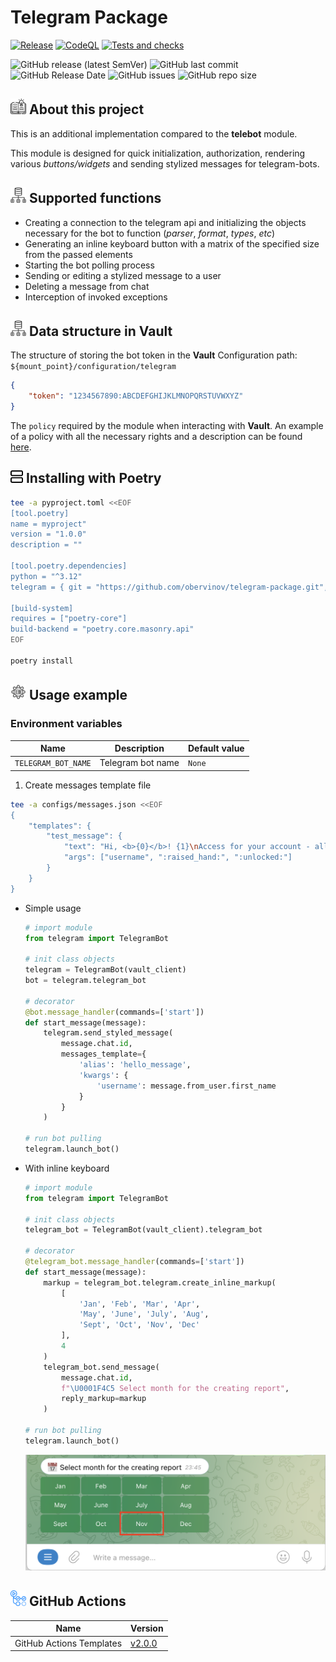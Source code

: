 # Telegram Package
[![Release](https://github.com/obervinov/telegram-package/actions/workflows/release.yaml/badge.svg)](https://github.com/obervinov/telegram-package/actions/workflows/release.yaml)
[![CodeQL](https://github.com/obervinov/telegram-package/actions/workflows/github-code-scanning/codeql/badge.svg)](https://github.com/obervinov/telegram-package/actions/workflows/github-code-scanning/codeql)
[![Tests and checks](https://github.com/obervinov/telegram-package/actions/workflows/pr.yaml/badge.svg)](https://github.com/obervinov/telegram-package/actions/workflows/pr.yaml)

![GitHub release (latest SemVer)](https://img.shields.io/github/v/release/obervinov/telegram-package?style=for-the-badge)
![GitHub last commit](https://img.shields.io/github/last-commit/obervinov/telegram-package?style=for-the-badge)
![GitHub Release Date](https://img.shields.io/github/release-date/obervinov/telegram-package?style=for-the-badge)
![GitHub issues](https://img.shields.io/github/issues/obervinov/telegram-package?style=for-the-badge)
![GitHub repo size](https://img.shields.io/github/repo-size/obervinov/telegram-package?style=for-the-badge)

## <img src="https://github.com/obervinov/_templates/blob/main/icons/book.png" width="25" title="about"> About this project
This is an additional implementation compared to the **telebot** module.

This module is designed for quick initialization, authorization, rendering various _buttons/widgets_ and sending stylized messages for telegram-bots.


## <img src="https://github.com/obervinov/_templates/blob/main/icons/requirements.png" width="25" title="functions"> Supported functions
- Creating a connection to the telegram api and initializing the objects necessary for the bot to function (_parser_, _format_, _types_, _etc_)
- Generating an inline keyboard button with a matrix of the specified size from the passed elements
- Starting the bot polling process
- Sending or editing a stylized message to a user
- Deleting a message from chat
- Interception of invoked exceptions


## <img src="https://github.com/obervinov/_templates/blob/main/icons/requirements.png" width="25" title="functions"> Data structure in Vault
The structure of storing the bot token in the **Vault**
Configuration path: `${mount_point}/configuration/telegram`
```json
{
    "token": "1234567890:ABCDEFGHIJKLMNOPQRSTUVWXYZ"
}
```


The `policy` required by the module when interacting with **Vault**.
An example of a policy with all the necessary rights and a description can be found [here](tests/vault/policy.hcl).

## <img src="https://github.com/obervinov/_templates/blob/main/icons/stack2.png" width="20" title="install"> Installing with Poetry
```bash
tee -a pyproject.toml <<EOF
[tool.poetry]
name = myproject"
version = "1.0.0"
description = ""

[tool.poetry.dependencies]
python = "^3.12"
telegram = { git = "https://github.com/obervinov/telegram-package.git", tag = "v3.0.0" }

[build-system]
requires = ["poetry-core"]
build-backend = "poetry.core.masonry.api"
EOF

poetry install
```

## <img src="https://github.com/obervinov/_templates/blob/main/icons/config.png" width="25" title="usage"> Usage example
### Environment variables
| Name  | Description | Default value |
| ------------------- | ----------------- | ------ |
| `TELEGRAM_BOT_NAME` | Telegram bot name | `None` |

1. Create messages template file
```bash
tee -a configs/messages.json <<EOF
{
    "templates": {
        "test_message": {
            "text": "Hi, <b>{0}</b>! {1}\nAccess for your account - allowed {2}",
            "args": ["username", ":raised_hand:", ":unlocked:"]
        }
    }
}
```

- Simple usage
    ```python
    # import module
    from telegram import TelegramBot

    # init class objects
    telegram = TelegramBot(vault_client)
    bot = telegram.telegram_bot

    # decorator
    @bot.message_handler(commands=['start'])
    def start_message(message):
        telegram.send_styled_message(
            message.chat.id,
            messages_template={
                'alias': 'hello_message',
                'kwargs': {
                    'username': message.from_user.first_name
                }
            }
        )  
    
    # run bot pulling
    telegram.launch_bot()
    ```

- With inline keyboard
    ```python
    # import module
    from telegram import TelegramBot

    # init class objects
    telegram_bot = TelegramBot(vault_client).telegram_bot

    # decorator
    @telegram_bot.message_handler(commands=['start'])
    def start_message(message):
        markup = telegram_bot.telegram.create_inline_markup(
            [
                'Jan', 'Feb', 'Mar', 'Apr',
                'May', 'June', 'July', 'Aug',
                'Sept', 'Oct', 'Nov', 'Dec'
            ],
            4
        )
        telegram_bot.send_message(
            message.chat.id,
            f"\U0001F4C5 Select month for the creating report",
            reply_markup=markup
        )

    # run bot pulling
    telegram.launch_bot()
    ```
    <img src="https://github.com/obervinov/telegram-package/blob/main/doc/inline_keyboard_example.png" width="750" title="inline_keyboard_example">


## <img src="https://github.com/obervinov/_templates/blob/main/icons/github-actions.png" width="25" title="github-actions"> GitHub Actions
| Name  | Version |
| ------------------------ | ----------- |
| GitHub Actions Templates | [v2.0.0](https://github.com/obervinov/_templates/tree/v2.0.0) |
